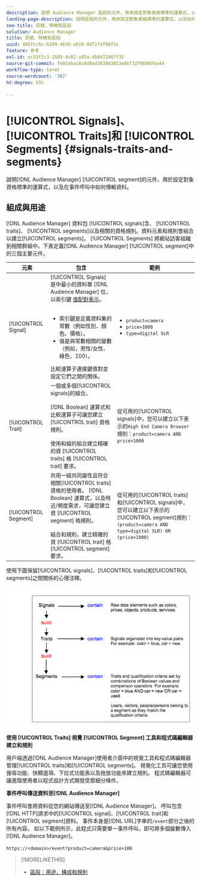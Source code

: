 ```yaml
---
description: 說明 Audience Manager 區段的元件、用來設定對象資格標準的運算式，以及在事件呼叫中如何傳輸資料。
landing-page-description: 說明區段的元件、用來設定對象資格標準的運算式，以及如何傳輸資料。
seo-title: 訊號、特徵和區段
solution: Audience Manager
title: 訊號、特徵和區段
uuid: 485fcc5c-b289-463b-a610-0d727df90f3c
feature: 參考
exl-id: ec33f2c3-1589-4c02-a85a-db0d72467f32
source-git-commit: fe01ebac8c0d0ad3630d3853e0bf32f0b00f6a44
workflow-type: tm+mt
source-wordcount: '367'
ht-degree: 15%

---
```


# [!UICONTROL Signals]、  [!UICONTROL Traits]和  [!UICONTROL Segments] {#signals-traits-and-segments}

說明[!DNL Audience Manager] [!UICONTROL segment]的元件、用於設定對象資格標準的運算式，以及在事件呼叫中如何傳輸資料。

## 組成與用途

[!DNL Audience Manager] 資料包 [!UICONTROL signals]含、  [!UICONTROL traits]、  [!UICONTROL segments]以及相關的資格規則。資料元素和規則會結合以建立[!UICONTROL segments]。 [!UICONTROL Segments] 將網站訪客組織到相關群組中。下表定義[!DNL Audience Manager] [!UICONTROL segment]中的三個主要元件。

| 元素 | 包含 | 範例 |
|---|---|---|
| [!UICONTROL Signal] | [!UICONTROL Signals] 是中最小的資料單 [!DNL Audience Manager] 位，以索引鍵 [值配對表示](../reference/key-value-pairs-explained.md)。<br><br><ul><li>索引鍵是定義資料集的常數（例如性別、顏色、價格）。</li><li>值是與常數相關的變數（例如，男性/女性、綠色、100）。</li></ul>比較運算子連接鍵值對並設定它們之間的關係。 | <ul><li>`product=camera`</li><li>`price>1000`</li><li>`type=digital SLR`</li></ul> |
| [!UICONTROL Trait] | 一個或多個[!UICONTROL signals]的組合。<br><br> [!DNL Boolean] 運算式和比較運算子可讓您建立 [!UICONTROL trait] 資格規則。<br><br>使用和組的組合建立精確的資 [!UICONTROL traits] 格 [!UICONTROL trait] 要求。 | 從可用的[!UICONTROL signals]中，您可以建立以下表示的`High End Camera Browser`規則：`product=camera AND price>1000` |
| [!UICONTROL Segment] | 共用一組共同屬性且符合相關[!UICONTROL traits]資格的使用者。 [!DNL Boolean] 運算式，以及時近/頻度需求，可讓您建立資 [!UICONTROL segment] 格規則。<br><br> 結合和規則，建立精確的資 [!UICONTROL trait] 格 [!UICONTROL segment] 要求。 | 從可用的[!UICONTROL traits]和[!UICONTROL signals]中，您可以建立以下表示的[!UICONTROL segment]規則：`(product=camera AND type=digital SLR) OR (price>1000)` |

使用下圖保留[!UICONTROL signals]、[!UICONTROL traits]和[!UICONTROL segments]之間關係的心理注釋。

![](assets/signals-traits-segments.png)

**使用 [!UICONTROL Traits] 視覺 [!UICONTROL Segment] 工具和程式碼編輯器建立和規則**

用戶端透過[!DNL Audience Manager]使用者介面中的視覺工具和程式碼編輯器管理[!UICONTROL traits]和[!UICONTROL segments]。 視覺化工具可讓您使用搜尋功能、快顯選項、下拉式功能表以及拖放功能來建立規則。 程式碼編輯器可讓進階使用者以程式設計方式開發受眾細分條件。

**事件呼叫傳送資料至[!DNL Audience Manager]**

事件呼叫會將資料從您的網站傳送至[!DNL Audience Manager]。 呼叫包含[!DNL HTTP]請求中的[!UICONTROL signal]、[!UICONTROL trait]和[!UICONTROL segment]資料。 事件本身是[!DNL URL]字串的`/event`部分之後的所有內容。 如以下範例所示，此程式只需要單一事件呼叫，即可將多個變數傳入[!DNL Audience Manager]。

`https://<domain>/event?product=camera&price>100`

>[!MORELIKETHIS]
>
>* [區段：用途、構成和規則](../features/segments/segments-purpose.md)

